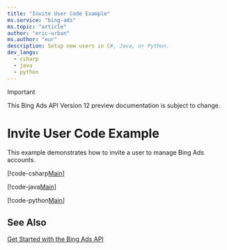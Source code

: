 ```yaml
---
title: "Invite User Code Example"
ms.service: "bing-ads"
ms.topic: "article"
author: "eric-urban"
ms.author: "eur"
description: Setup new users in C#, Java, or Python.
dev_langs:
  - csharp
  - java
  - python
---
```

> [!IMPORTANT]
> This Bing Ads API Version 12 preview documentation is subject to change.

# Invite User Code Example
This example demonstrates how to invite a user to manage Bing Ads accounts.

[!code-csharp[Main](../../../BingAds-dotNet-SDK/examples/BingAdsExamples/BingAdsExamplesLibrary/v11/InviteUser.cs)]

[!code-java[Main](../../../BingAds-Java-SDK/examples/BingAdsDesktopApp/src/main/java/com/microsoft/bingads/examples/v11/InviteUser.java)]

[!code-python[Main](../../../BingAds-Python-SDK/examples/BingAdsPythonConsoleExamples/BingAdsPythonConsoleExamples/v11/invite_user.py)]

## See Also
[Get Started with the Bing Ads API](../guides/get-started.md)  
